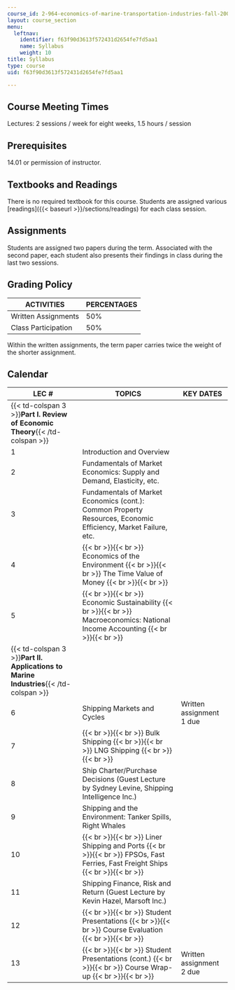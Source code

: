 ```yaml
---
course_id: 2-964-economics-of-marine-transportation-industries-fall-2006
layout: course_section
menu:
  leftnav:
    identifier: f63f90d3613f572431d2654fe7fd5aa1
    name: Syllabus
    weight: 10
title: Syllabus
type: course
uid: f63f90d3613f572431d2654fe7fd5aa1

---
```


Course Meeting Times
--------------------

Lectures: 2 sessions / week for eight weeks, 1.5 hours / session

Prerequisites
-------------

14.01 or permission of instructor.

Textbooks and Readings
----------------------

There is no required textbook for this course. Students are assigned various [readings]({{< baseurl >}}/sections/readings) for each class session.

Assignments
-----------

Students are assigned two papers during the term. Associated with the second paper, each student also presents their findings in class during the last two sessions.

Grading Policy
--------------

| ACTIVITIES | PERCENTAGES |
| --- | --- |
| Written Assignments | 50% |
| Class Participation | 50% 

  

Within the written assignments, the term paper carries twice the weight of the shorter assignment.

Calendar
--------

| LEC # | TOPICS | KEY DATES |
| --- | --- | --- |
| {{< td-colspan 3 >}}**Part I. Review of Economic Theory**{{< /td-colspan >}} |||
| 1 | Introduction and Overview |  |
| 2 | Fundamentals of Market Economics: Supply and Demand, Elasticity, etc. |  |
| 3 | Fundamentals of Market Economics (cont.): Common Property Resources, Economic Efficiency, Market Failure, etc. |  |
| 4 |  {{< br >}}{{< br >}} Economics of the Environment {{< br >}}{{< br >}} The Time Value of Money {{< br >}}{{< br >}}  |  |
| 5 |  {{< br >}}{{< br >}} Economic Sustainability {{< br >}}{{< br >}} Macroeconomics: National Income Accounting {{< br >}}{{< br >}}  |  |
| {{< td-colspan 3 >}}**Part II. Applications to Marine Industries**{{< /td-colspan >}} |||
| 6 | Shipping Markets and Cycles | Written assignment 1 due |
| 7 |  {{< br >}}{{< br >}} Bulk Shipping {{< br >}}{{< br >}} LNG Shipping {{< br >}}{{< br >}}  |  |
| 8 | Ship Charter/Purchase Decisions (Guest Lecture by Sydney Levine, Shipping Intelligence Inc.) |  |
| 9 | Shipping and the Environment: Tanker Spills, Right Whales |  |
| 10 |  {{< br >}}{{< br >}} Liner Shipping and Ports {{< br >}}{{< br >}} FPSOs, Fast Ferries, Fast Freight Ships {{< br >}}{{< br >}}  |  |
| 11 | Shipping Finance, Risk and Return (Guest Lecture by Kevin Hazel, Marsoft Inc.) |  |
| 12 |  {{< br >}}{{< br >}} Student Presentations {{< br >}}{{< br >}} Course Evaluation {{< br >}}{{< br >}}  |  |
| 13 |  {{< br >}}{{< br >}} Student Presentations (cont.) {{< br >}}{{< br >}} Course Wrap-up {{< br >}}{{< br >}}  | Written assignment 2 due